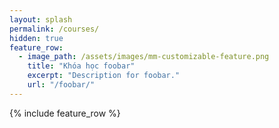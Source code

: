 ```yaml
---
layout: splash
permalink: /courses/
hidden: true
feature_row:
  - image_path: /assets/images/mm-customizable-feature.png
    title: "Khóa học foobar"
    excerpt: "Description for foobar."
    url: "/foobar/"    
---
```


{% include feature_row %}